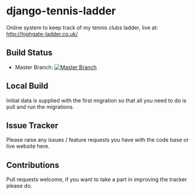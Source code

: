 django-tennis-ladder
====================

Online system to keep track of my tennis clubs ladder, live at: http://highgate-ladder.co.uk/


Build Status
-------------
* Master Branch: [![Master Branch](https://api.travis-ci.org/jzahedieh/django-tennis-ladder.png?branch=master)](https://travis-ci.org/jzahedieh/django-tennis-ladder)

Local Build
-------------
Initial data is supplied with the first migration so that all you need to do is pull and run the migrations.

Issue Tracker
-------------
Please raise any issues / feature requests you have with the code base or live website here.

Contributions
-------------

Pull requests welcome, if you want to take a part in improving the tracker please do.